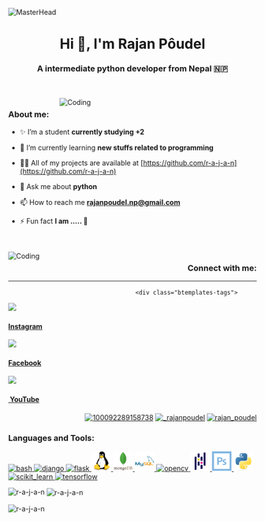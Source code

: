![MasterHead](https://miro.medium.com/v2/resize:fit:720/1*L2_3HJTZhbZQLXIwr0MVaQ.gif)
<h1 align="center">Hi 👋, I'm Rajan Pôudel</h1>
<h3 align="center">A intermediate python developer from Nepal 🇳🇵</h3>
<br>
<br>
<img align="right" alt="Coding" width="400" src="https://camo.githubusercontent.com/c1dcb74cc1c1835b1d716f5051499a2814c683c806b15f04b0eba492863703e9/68747470733a2f2f63646e2e6472696262626c652e636f6d2f75736572732f3733303730332f73637265656e73686f74732f363538313234332f6176656e746f2e676966">
<h3 align="left">About me:</h3>

- ✨ I’m a student **currently studying +2**
  
- 🌱 I’m currently learning **new stuffs related to programming**

- 👨‍💻 All of my projects are available at [https://github.com/r-a-j-a-n](https://github.com/r-a-j-a-n)

- 💬 Ask me about **python**

- 📫 How to reach me **rajanpoudel.np@gmail.com**
  
- ⚡ Fun fact **I am ..... 🥴**

<br>
<br>
<img align="left" alt="Coding" width="400" src="https://metricool.com/wp-content/uploads/socialmedia-1.gif">
<h3 align="right">Connect with me:</h3>

<hr class="title-separator" />

                                        <div class="btemplates-tags">
<a href="https://www.instagram.com/r.a.j.a.n.p.o.u.d.e.l_/" class="bt-tag" title="Testimonials: Amaira Bahl"><div class="tag-thumb d-flex justify-content-center align-items-center"><img class="rounded-circle" src="https://cdn.pixabay.com/photo/2016/12/04/18/58/instagram-1882330_960_720.png" /></div><h4>Instagram</h4></a>
<a href="https://www.facebook.com/profile.php?id=100092289158738" class="bt-tag" title="Testimonials: Amaira Bahl"><div class="tag-thumb d-flex justify-content-center align-items-center"><img class="rounded-circle" src="https://cdn.pixabay.com/photo/2017/12/06/04/56/facebook-3000954_960_720.png" /></div><h4>Facebook</h4></a>


<a href="https://www.youtube.com/@rajanpoudel_" class="bt-tag" title="Testimonials: Amaira Bahl"><div class="tag-thumb d-flex justify-content-center align-items-center"><img class="rounded-circle" src="https://cdn.pixabay.com/photo/2016/11/19/03/08/youtube-1837872_960_720.png" /></div><h4>‎ ‎ YouTube</h4></a>

</div>


<p align="right">
<a href="https://fb.com/100092289158738" target="blank"><img align="center" src="https://raw.githubusercontent.com/rahuldkjain/github-profile-readme-generator/master/src/images/icons/Social/facebook.svg" alt="100092289158738" height="30" width="40" /></a>
<a href="https://instagram.com/_rajanpoudel" target="blank"><img align="center" src="https://raw.githubusercontent.com/rahuldkjain/github-profile-readme-generator/master/src/images/icons/Social/instagram.svg" alt="_rajanpoudel" height="30" width="40" /></a>
<a href="https://www.youtube.com/c/rajan_poudel" target="blank"><img align="center" src="https://raw.githubusercontent.com/rahuldkjain/github-profile-readme-generator/master/src/images/icons/Social/youtube.svg" alt="rajan_poudel" height="30" width="40" /></a>
</p>

<h3 align="left">Languages and Tools:</h3>
<p align="left"> <a href="https://www.gnu.org/software/bash/" target="_blank" rel="noreferrer"> <img src="https://www.vectorlogo.zone/logos/gnu_bash/gnu_bash-icon.svg" alt="bash" width="40" height="40"/> </a> <a href="https://www.djangoproject.com/" target="_blank" rel="noreferrer"> <img src="https://cdn.worldvectorlogo.com/logos/django.svg" alt="django" width="40" height="40"/> </a> <a href="https://flask.palletsprojects.com/" target="_blank" rel="noreferrer"> <img src="https://www.vectorlogo.zone/logos/pocoo_flask/pocoo_flask-icon.svg" alt="flask" width="40" height="40"/> </a> <a href="https://www.linux.org/" target="_blank" rel="noreferrer"> <img src="https://raw.githubusercontent.com/devicons/devicon/master/icons/linux/linux-original.svg" alt="linux" width="40" height="40"/> </a> <a href="https://www.mongodb.com/" target="_blank" rel="noreferrer"> <img src="https://raw.githubusercontent.com/devicons/devicon/master/icons/mongodb/mongodb-original-wordmark.svg" alt="mongodb" width="40" height="40"/> </a> <a href="https://www.mysql.com/" target="_blank" rel="noreferrer"> <img src="https://raw.githubusercontent.com/devicons/devicon/master/icons/mysql/mysql-original-wordmark.svg" alt="mysql" width="40" height="40"/> </a> <a href="https://opencv.org/" target="_blank" rel="noreferrer"> <img src="https://www.vectorlogo.zone/logos/opencv/opencv-icon.svg" alt="opencv" width="40" height="40"/> </a> <a href="https://pandas.pydata.org/" target="_blank" rel="noreferrer"> <img src="https://raw.githubusercontent.com/devicons/devicon/2ae2a900d2f041da66e950e4d48052658d850630/icons/pandas/pandas-original.svg" alt="pandas" width="40" height="40"/> </a> <a href="https://www.photoshop.com/en" target="_blank" rel="noreferrer"> <img src="https://raw.githubusercontent.com/devicons/devicon/master/icons/photoshop/photoshop-line.svg" alt="photoshop" width="40" height="40"/> </a> <a href="https://www.python.org" target="_blank" rel="noreferrer"> <img src="https://raw.githubusercontent.com/devicons/devicon/master/icons/python/python-original.svg" alt="python" width="40" height="40"/> </a> <a href="https://scikit-learn.org/" target="_blank" rel="noreferrer"> <img src="https://upload.wikimedia.org/wikipedia/commons/0/05/Scikit_learn_logo_small.svg" alt="scikit_learn" width="40" height="40"/> </a> <a href="https://www.tensorflow.org" target="_blank" rel="noreferrer"> <img src="https://www.vectorlogo.zone/logos/tensorflow/tensorflow-icon.svg" alt="tensorflow" width="40" height="40"/> </a> </p>

<p><img align="left" src="https://github-readme-stats.vercel.app/api/top-langs?username=r-a-j-a-n&show_icons=true&locale=en&layout=compact" alt="r-a-j-a-n" /></p>

<p>&nbsp;<img align="center" src="https://github-readme-stats.vercel.app/api?username=r-a-j-a-n&show_icons=true&locale=en" alt="r-a-j-a-n" /></p>

<p><img align="center" src="https://github-readme-streak-stats.herokuapp.com/?user=r-a-j-a-n&" alt="r-a-j-a-n" /></p>

